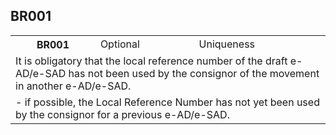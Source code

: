 ## BR001
<table>
 <tr>
  <th>
   BR001
  </th>
  <td>
   Optional
  </td>
  <td>
   Uniqueness
  </td>
 </tr>
 <tr>
  <td colspan="3">
   It is obligatory that the local reference number of the draft e-AD/e-SAD has not been used by the consignor of the movement in another e-AD/e-SAD.
  </td>
 </tr>
 <tr>
  <td colspan="3">
   - if possible, the Local Reference Number has not yet been used by the consignor for a previous e-AD/e-SAD.
  </td>
 </tr>
</table>
